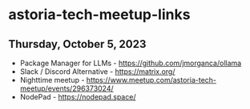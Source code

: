 # astoria-tech-meetup-links

## Thursday, October 5, 2023

* Package Manager for LLMs - https://github.com/jmorganca/ollama
* Slack / Discord Alternative - https://matrix.org/
* Nighttime meetup - https://www.meetup.com/astoria-tech-meetup/events/296373024/
* NodePad - https://nodepad.space/
